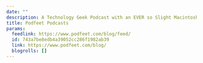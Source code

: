 ```yaml
---
date: ""
description: A Technology Geek Podcast with an EVER so Slight Macintosh Bias!
title: Podfeet Podcasts
params:
  feedlink: https://www.podfeet.com/blog/feed/
  id: 743a7be8edb4a39052cc286f1982ab39
  link: https://www.podfeet.com/blog/
  blogrolls: []
---
```


